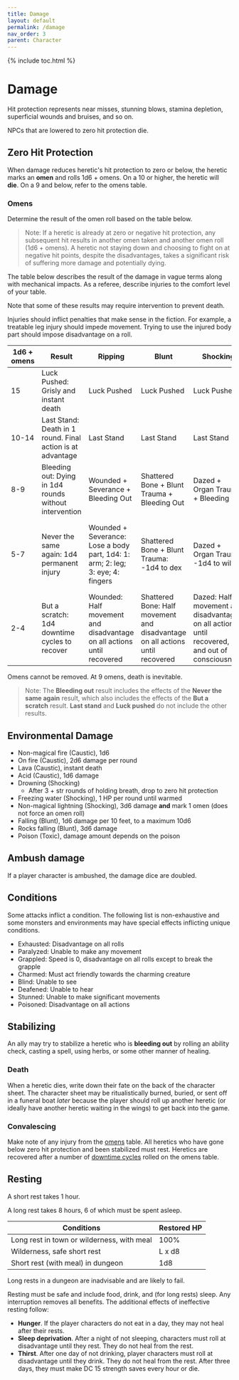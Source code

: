 ```yaml
---
title: Damage
layout: default
permalink: /damage
nav_order: 3
parent: Character
---
```


{% include toc.html %}

# Damage

Hit protection represents near misses, stunning blows, stamina depletion, superficial wounds and bruises, and so on. 

NPCs that are lowered to zero hit protection die.

## Zero Hit Protection

When damage reduces heretic's hit protection to zero or below, the heretic marks an **omen** and rolls 1d6 + omens. On a 10 or higher, the heretic will **die**. On a 9 and below, refer to the omens table. 

### Omens

Determine the result of the omen roll based on the table below.

> Note: If a heretic is already at zero or negative hit protection, any subsequent hit results in another omen taken and another omen roll (1d6 + omens). A heretic not staying down and choosing to fight on at negative hit points, despite the disadvantages, takes a significant risk of suffering more damage and potentially dying.

The table below describes the result of the damage in vague terms along with mechanical impacts. As a referee, describe injuries to the comfort level of your table.

Note that some of these results may require intervention to prevent death.

Injuries should inflict penalties that make sense in the fiction. For example, a treatable leg injury should impede movement. Trying to use the injured body part should impose disadvantage on a roll.

| 1d6 + omens | Result                                                     | Ripping                                                                        | Blunt                                                                         | Shocking                                                                                          | Caustic                                                  | Toxic                                                                           |
| ----------- | ---------------------------------------------------------- | ------------------------------------------------------------------------------ | ----------------------------------------------------------------------------- | ------------------------------------------------------------------------------------------------- | -------------------------------------------------------- | ------------------------------------------------------------------------------- |
| 15          | Luck Pushed: Grisly and instant death                      | Luck Pushed                                                                    | Luck Pushed                                                                   | Luck Pushed                                                                                       | Luck Pushed                                              | Luck Pushed                                                                     |
| 10-14       | Last Stand: Death in 1 round. Final action is at advantage | Last Stand                                                                     | Last Stand                                                                    | Last Stand                                                                                        | Last Stand                                               | Last Stand                                                                      |
| 8-9         | Bleeding out: Dying in 1d4 rounds without intervention     | Wounded + Severance + Bleeding Out                                             | Shattered Bone + Blunt Trauma + Bleeding Out                                  | Dazed + Organ Trauma + Bleeding Out                                                               | Lung Damage + Burned + Bleeding Out                      | Ill + Compromised Immunity + Bleeding Out                                       |
| 5-7         | Never the same again: 1d4 permanent injury                 | Wounded + Severance: Lose a body part, 1d4: 1: arm; 2: leg; 3: eye; 4: fingers | Shattered Bone + Blunt Trauma: -1d4 to dex                                    | Dazed + Organ Trauma: -1d4 to wil                                                                 | Lung Damage + Burned: -1d4 to str                        | Ill + Compromised Immunity: All saves versus toxins permanently at disadvantage |
| 2-4         | But a scratch: 1d4 downtime cycles to recover              | Wounded: Half movement and disadvantage on all actions until recovered         | Shattered Bone: Half movement and disadvantage on all actions until recovered | Dazed: Half movement and disadvantage on all actions until recovered, in and out of consciousness | Lung Damage: Disadvantage on all actions until recovered | Ill: Half movement and disadvantage on all actions until recovered              |

Omens cannot be removed. At 9 omens, death is inevitable.

> Note: The **Bleeding out** result includes the effects of the **Never the same again** result, which also includes the effects of the **But a scratch** result. **Last stand** and **Luck pushed** do not include the other results.

## Environmental Damage

- Non-magical fire (Caustic), 1d6
- On fire (Caustic), 2d6 damage per round
- Lava (Caustic), instant death
- Acid (Caustic), 1d6 damage 
- Drowning (Shocking)
	- After 3 + str rounds of holding breath, drop to zero hit protection
- Freezing water (Shocking), 1 HP per round until warmed
- Non-magical lightning (Shocking), 3d6 damage **and** mark 1 omen (does not force an omen roll)
- Falling (Blunt), 1d6 damage per 10 feet, to a maximum 10d6
- Rocks falling (Blunt), 3d6 damage
- Poison (Toxic), damage amount depends on the poison

## Ambush damage

If a player character is ambushed, the damage dice are doubled.

## Conditions

Some attacks inflict a condition. The following list is non-exhaustive and some monsters and environments may have special effects inflicting unique conditions.

- Exhausted: Disadvantage on all rolls
- Paralyzed: Unable to make any movement
- Grappled: Speed is 0, disadvantage on all rolls except to break the grapple
- Charmed: Must act friendly towards the charming creature
- Blind: Unable to see
- Deafened: Unable to hear
- Stunned: Unable to make significant movements
- Poisoned: Disadvantage on all actions

## Stabilizing 

An ally may try to stabilize a heretic who is **bleeding out** by rolling an ability check, casting a spell, using herbs, or some other manner of healing. 

### Death 

When a heretic dies, write down their fate on the back of the character sheet. The character sheet may be ritualistically burned, buried, or sent off in a funeral boat *later* because the player should roll up another heretic (or ideally have another heretic waiting in the wings) to get back into the game.

### Convalescing

Make note of any injury from the [omens](#Omens) table. All heretics who have gone below zero hit protection and been stabilized must rest. Heretics are recovered after a number of [downtime cycles](downtimecycle#Convalescing) rolled on the omens table.

## Resting

A short rest takes 1 hour. 

A long rest takes 8 hours, 6 of which must be spent asleep. 

| Conditions                                 | Restored HP |
| ------------------------------------------ | ----------- |
| Long rest in town or wilderness, with meal | 100%        |
| Wilderness, safe short rest                | L x d8      |
| Short rest (with meal) in dungeon          | 1d8         |

Long rests in a dungeon are inadvisable and are likely to fail. 

Resting must be safe and include food, drink, and (for long rests) sleep. Any interruption removes all benefits. The additional effects of ineffective resting follow: 

- **Hunger**. If the player characters do not eat in a day, they may not heal after their rests.
- **Sleep deprivation**. After a night of not sleeping, characters must roll at disadvantage until they rest. They do not heal from the rest. 
- **Thirst**. After one day of not drinking, player characters must roll at disadvantage until they drink.  They do not heal from the rest. After three days, they must make DC 15 strength saves every hour or die. 